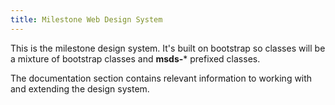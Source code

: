 ```yaml
---
title: Milestone Web Design System
---
```

<div class="underline"></div>

This is the milestone design system. It's built on bootstrap so classes will be a mixture of bootstrap classes and **msds-*** prefixed classes. 

The documentation section contains relevant information to working with and extending the design system.